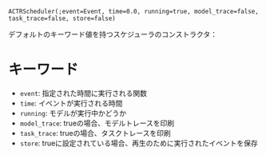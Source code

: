 ```
ACTRScheduler(;event=Event, time=0.0, running=true, model_trace=false, task_trace=false, store=false)
```

デフォルトのキーワード値を持つスケジューラのコンストラクタ：

# キーワード

  * `event`: 指定された時間に実行される関数
  * `time`: イベントが実行される時間
  * `running`: モデルが実行中かどうか
  * `model_trace`: trueの場合、モデルトレースを印刷
  * `task_trace`: trueの場合、タスクトレースを印刷
  * `store`: trueに設定されている場合、再生のために実行されたイベントを保存
